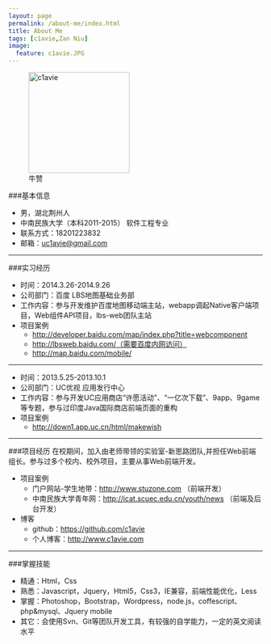 ```yaml
---
layout: page
permalink: /about-me/index.html
title: About Me
tags: [c1avie,Zan Niu]
image:
  feature: c1avie.JPG
---
```

<figure>
  <img src="{{ site.url }}/images/c1avie.JPG" alt="c1avie" width="200" height="200">
  <figcaption>牛赞</figcaption>
</figure>

###基本信息
* 男，湖北荆州人
* 中南民族大学（本科2011-2015） 软件工程专业
* 联系方式：18201223832
* 邮箱：uc1avie@gmail.com

---

###实习经历
* 时间：2014.3.26-2014.9.26
* 公司部门：百度 LBS地图基础业务部
* 工作内容：参与开发维护百度地图移动端主站，webapp调起Native客户端项目，Web组件API项目，lbs-web团队主站
* 项目案例
	* http://developer.baidu.com/map/index.php?title=webcomponent
	* http://lbsweb.baidu.com/（需要百度内网访问）
	* http://map.baidu.com/mobile/

---
* 时间：2013.5.25-2013.10.1
* 公司部门：UC优视 应用发行中心
* 工作内容：参与开发UC应用商店“许愿活动”、“一亿次下载”、9app、9game等专题，参与过印度Java国际商店前端页面的重构
* 项目案例
    * http://down1.app.uc.cn/html/makewish

---

###项目经历
在校期间，加入由老师带领的实验室-新思路团队,并担任Web前端组长。参与过多个校内、校外项目，主要从事Web前端开发。

* 项目案例 
    * 门户网站-学生地带：http://www.stuzone.com     			     （前端开发）
    * 中南民族大学青年网：http://icat.scuec.edu.cn/youth/news 		 （前端及后台开发）
* 博客
    * github：https://github.com/c1avie                                                        
    * 个人博客：http://www.c1avie.com

---

###掌握技能
* 精通：Html，Css
* 熟悉：Javascript，Jquery，Html5，Css3，IE兼容，前端性能优化，Less
* 掌握：Photoshop，Bootstrap，Wordpress，node.js，coffescript、php&mysql、Jquery mobile
* 其它：会使用Svn、Git等团队开发工具，有较强的自学能力，一定的英文阅读水平
